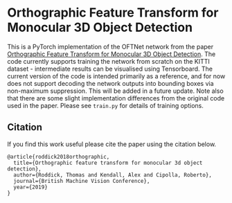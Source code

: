 # Orthographic Feature Transform for Monocular 3D Object Detection

This is a PyTorch implementation of the OFTNet network from the paper [Orthographic Feature Transform for Monocular 3D Object Detection](https://arxiv.org/abs/1811.08188). The code currently supports training the network from scratch on the KITTI dataset - intermediate results can be visualised using Tensorboard. The current version of the code is intended primarily as a reference, and for now does not support decoding the network outputs into bounding boxes via non-maximum suppression. This will be added in a future update. Note also that there are some slight implementation differences from the original code used in the paper. Please see `train.py` for details of training options.


## Citation
If you find this work useful please cite the paper using the citation below.
```
@article{roddick2018orthographic,  
  title={Orthographic feature transform for monocular 3d object detection},  
  author={Roddick, Thomas and Kendall, Alex and Cipolla, Roberto},  
  journal={British Machine Vision Conference},  
  year={2019}  
}
```